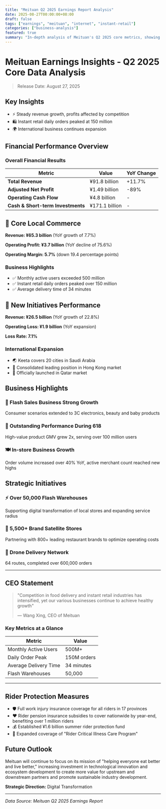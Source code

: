 ```yaml
---
title: "Meituan Q2 2025 Earnings Report Analysis"
date: 2025-08-27T00:00:00+08:00
draft: false
tags: ["earnings", "meituan", "internet", "instant-retail"]
categories: ["business-analysis"]
featured: true
summary: "In-depth analysis of Meituan's Q2 2025 core metrics, showing steady revenue growth but profits impacted by competition, with instant retail daily orders peaking at 150 million"
---
```


# Meituan Earnings Insights - Q2 2025 Core Data Analysis

> Release Date: August 27, 2025

## Key Insights

- ⚡ Steady revenue growth, profits affected by competition
- 🛍️ Instant retail daily orders peaked at 150 million
- 🌍 International business continues expansion

## Financial Performance Overview

### Overall Financial Results

| Metric | Value | YoY Change |
|--------|-------|------------|
| **Total Revenue** | ¥91.8 billion | +11.7% |
| **Adjusted Net Profit** | ¥1.49 billion | -89% |
| **Operating Cash Flow** | ¥4.8 billion | - |
| **Cash & Short-term Investments** | ¥171.1 billion | - |

## 🏪 Core Local Commerce

**Revenue: ¥65.3 billion** (YoY growth of 7.7%)

**Operating Profit: ¥3.7 billion** (YoY decline of 75.6%)

**Operating Margin: 5.7%** (down 19.4 percentage points)

### Business Highlights
- ✅ Monthly active users exceeded 500 million
- ✅ Instant retail daily orders peaked over 150 million
- ✅ Average delivery time of 34 minutes

## 🚀 New Initiatives Performance

**Revenue: ¥26.5 billion** (YoY growth of 22.8%)

**Operating Loss: ¥1.9 billion** (YoY expansion)

**Loss Rate: 7.1%**

### International Expansion
- 🌏 Keeta covers 20 cities in Saudi Arabia
- 📍 Consolidated leading position in Hong Kong market
- 🏁 Officially launched in Qatar market

## Business Highlights

### 🚚 Flash Sales Business Strong Growth
Consumer scenarios extended to 3C electronics, beauty and baby products

### 🎁 Outstanding Performance During 618
High-value product GMV grew 2x, serving over 100 million users

### 🍽️ In-store Business Growth
Order volume increased over 40% YoY, active merchant count reached new highs

## Strategic Initiatives

### ⚡ Over 50,000 Flash Warehouses
Supporting digital transformation of local stores and expanding service radius

### 📡 5,500+ Brand Satellite Stores
Partnering with 800+ leading restaurant brands to optimize operating costs

### 🚁 Drone Delivery Network
64 routes, completed over 600,000 orders

---

## CEO Statement

> "Competition in food delivery and instant retail industries has intensified, yet our various businesses continue to achieve healthy growth"
> 
> — Wang Xing, CEO of Meituan

### Key Metrics at a Glance

| Metric | Value |
|--------|-------|
| Monthly Active Users | 500M+ |
| Daily Order Peak | 150M orders |
| Average Delivery Time | 34 minutes |
| Flash Warehouses | 50,000 |

---

## Rider Protection Measures

- 🛡️ Full work injury insurance coverage for all riders in 17 provinces
- ❤️ Rider pension insurance subsidies to cover nationwide by year-end, benefiting over 1 million riders
- 💰 Established ¥1.6 billion summer rider protection fund
- 🏥 Expanded coverage of "Rider Critical Illness Care Program"

## Future Outlook

Meituan will continue to focus on its mission of "helping everyone eat better and live better," increasing investment in technological innovation and ecosystem development to create more value for upstream and downstream partners and promote sustainable industry development.

**Strategic Direction:** Digital Transformation

---

*Data Source: Meituan Q2 2025 Earnings Report*